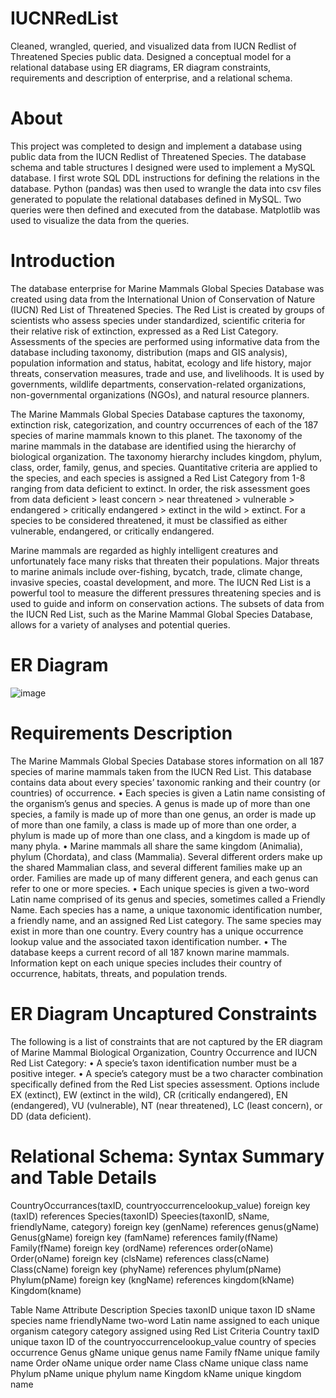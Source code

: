 # IUCNRedList
Cleaned, wrangled, queried, and visualized data from IUCN Redlist of Threatened Species public data.
Designed a conceptual model for a relational database using ER diagrams, ER diagram constraints, requirements and 
description of enterprise, and a relational schema.

# About
This project was completed to design and implement a database using public data from the IUCN Redlist of 
Threatened Species. The database schema and table structures I designed were used to implement a MySQL
database. I first wrote SQL DDL instructions for defining the relations in the database. Python (pandas) was
then used to wrangle the data into csv files generated to populate the relational databases defined in MySQL. 
Two queries were then defined and executed from the database. Matplotlib was used to visualize the data 
from the queries. 

# Introduction
The database enterprise for Marine Mammals Global Species Database was created using data from the International Union of Conservation of Nature (IUCN) Red List of Threatened Species. The Red List is created by groups of scientists who assess species under standardized, scientific criteria for their relative risk of extinction, expressed as a Red List Category. Assessments of the species are performed using informative data from the database including taxonomy, distribution (maps and GIS analysis), population information and status, habitat, ecology and life history, major threats, conservation measures, trade and use, and livelihoods. It is used by governments, wildlife departments, conservation-related organizations, non-governmental organizations (NGOs), and natural resource planners. 

The Marine Mammals Global Species Database captures the taxonomy, extinction risk, categorization, and country occurrences of each of the 187 species of marine mammals known to this planet. The taxonomy of the marine mammals in the database are identified using the hierarchy of biological organization. The taxonomy hierarchy includes kingdom, phylum, class, order, family, genus, and species. Quantitative criteria are applied to the species, and each species is assigned a Red List Category from 1-8 ranging from data deficient to extinct. In order, the risk assessment goes from data deficient > least concern > near threatened > vulnerable > endangered > critically endangered > extinct in the wild > extinct. For a species to be considered threatened, it must be classified as either vulnerable, endangered, or critically endangered. 

Marine mammals are regarded as highly intelligent creatures and unfortunately face many risks that threaten their populations. Major threats to marine animals include over-fishing, bycatch, trade, climate change, invasive species, coastal development, and more. The IUCN Red List is a powerful tool to measure the different pressures threatening species and is used to guide and inform on conservation actions. The subsets of data from the IUCN Red List, such as the Marine Mammal Global Species Database, allows for a variety of analyses and potential queries. 

# ER Diagram
![image](https://github.com/mf0sg/Data-wrangling-and-visualization/assets/88119103/b7617773-70ef-4fb6-b15e-94cb75739e8f)

# Requirements Description
The Marine Mammals Global Species Database stores information on all 187 species of marine mammals taken from the IUCN Red List. This database contains data about every species’ taxonomic ranking and their country (or countries) of occurrence. 
•	Each species is given a Latin name consisting of the organism’s genus and species. A genus is made up of more than one species, a family is made up of more than one genus, an order is made up of more than one family, a class is made up of more than one order, a phylum is made up of more than one class, and a kingdom is made up of many phyla. 
•	Marine mammals all share the same kingdom (Animalia), phylum (Chordata), and class (Mammalia). Several different orders make up the shared Mammalian class, and several different families make up an order. Families are made up of many different genera, and each genus can refer to one or more species. 
•	Each unique species is given a two-word Latin name comprised of its genus and species, sometimes called a Friendly Name. Each species has a name, a unique taxonomic identification number, a friendly name, and an assigned Red List category. The same species may exist in more than one country. Every country has a unique occurrence lookup value and the associated taxon identification number.
•	The database keeps a current record of all 187 known marine mammals. Information kept on each unique species includes their country of occurrence, habitats, threats, and population trends. 

# ER Diagram Uncaptured Constraints
The following is a list of constraints that are not captured by the ER diagram of Marine Mammal Biological Organization, Country Occurrence and IUCN Red List Category:
•	A specie’s taxon identification number must be a positive integer.
•	A specie’s category must be a two character combination specifically defined from the Red List species assessment. Options include EX (extinct), EW (extinct in the wild), CR (critically endangered), EN (endangered), VU (vulnerable), NT (near threatened), LC (least concern), or DD (data deficient). 

# Relational Schema: Syntax Summary and Table Details
CountryOccurrances(taxID, countryoccurrencelookup_value)
	foreign key (taxID) references Species(taxonID)
Speecies(taxonID, sName, friendlyName, category)
	foreign key (genName) references genus(gName) 
Genus(gName)
	foreign key (famName) references family(fName)
Family(fName)
	foreign key (ordName) references order(oName)
Order(oName)
	foreign key (clsName) references class(cName)
Class(cName)
	foreign key (phyName) references phylum(pName)
Phylum(pName)
	foreign key (kngName) references kingdom(kName)
Kingdom(kname)

Table Name	Attribute 	Description
Species	taxonID	unique taxon ID
	sName	species name
	friendlyName	two-word Latin name assigned to each unique organism
	category	category assigned using Red List Criteria
Country	taxID	unique taxon ID of the 
	countryoccurrencelookup_value	country of species occurrence 
Genus	gName	unique genus name
Family	fName	unique family name
Order	oName	unique order name
Class	cName	unique class name
Phylum	pName	unique phylum name
Kingdom	kName	unique kingdom name


